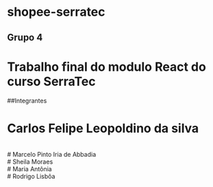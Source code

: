 ﻿# shopee-serratec
 
 ## Grupo 4
 
 # Trabalho final do modulo React do curso SerraTec
 
 ##Integrantes
 
 # Carlos Felipe Leopoldino da silva
 <br/>
 # Marcelo Pinto Iria de Abbadia
 <br/>
 # Sheila Moraes
 <br/>
 # Maria Antônia
 <br/>
 # Rodrigo Lisbôa
